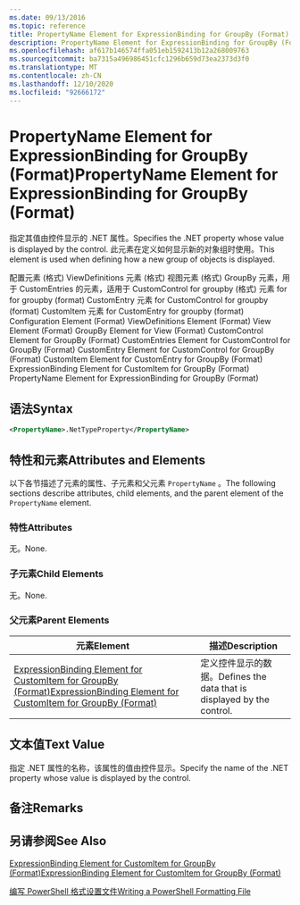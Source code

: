 ```yaml
---
ms.date: 09/13/2016
ms.topic: reference
title: PropertyName Element for ExpressionBinding for GroupBy (Format)
description: PropertyName Element for ExpressionBinding for GroupBy (Format)
ms.openlocfilehash: af617b146574ffa051eb1592413b12a268009763
ms.sourcegitcommit: ba7315a496986451cfc1296b659d73ea2373d3f0
ms.translationtype: MT
ms.contentlocale: zh-CN
ms.lasthandoff: 12/10/2020
ms.locfileid: "92666172"
---
```

# <a name="propertyname-element-for-expressionbinding-for-groupby-format"></a><span data-ttu-id="386fb-103">PropertyName Element for ExpressionBinding for GroupBy (Format)</span><span class="sxs-lookup"><span data-stu-id="386fb-103">PropertyName Element for ExpressionBinding for GroupBy (Format)</span></span>

<span data-ttu-id="386fb-104">指定其值由控件显示的 .NET 属性。</span><span class="sxs-lookup"><span data-stu-id="386fb-104">Specifies the .NET property whose value is displayed by the control.</span></span> <span data-ttu-id="386fb-105">此元素在定义如何显示新的对象组时使用。</span><span class="sxs-lookup"><span data-stu-id="386fb-105">This element is used when defining how a new group of objects is displayed.</span></span>

<span data-ttu-id="386fb-106">配置元素 (格式) ViewDefinitions 元素 (格式) 视图元素 (格式) GroupBy 元素，用于 CustomEntries 的元素，适用于 CustomControl for groupby (格式) 元素 for for groupby (format) CustomEntry 元素 for CustomControl for groupby (format) CustomItem 元素 for CustomEntry for groupby (format) </span><span class="sxs-lookup"><span data-stu-id="386fb-106">Configuration Element (Format) ViewDefinitions Element (Format) View Element (Format) GroupBy Element for View (Format) CustomControl Element for GroupBy (Format) CustomEntries Element for CustomControl for GroupBy (Format) CustomEntry Element for CustomControl for GroupBy (Format) CustomItem Element for CustomEntry for GroupBy (Format) ExpressionBinding Element for CustomItem for GroupBy (Format) PropertyName Element for ExpressionBinding for GroupBy (Format)</span></span>

## <a name="syntax"></a><span data-ttu-id="386fb-107">语法</span><span class="sxs-lookup"><span data-stu-id="386fb-107">Syntax</span></span>

```xml
<PropertyName>.NetTypeProperty</PropertyName>
```

## <a name="attributes-and-elements"></a><span data-ttu-id="386fb-108">特性和元素</span><span class="sxs-lookup"><span data-stu-id="386fb-108">Attributes and Elements</span></span>

<span data-ttu-id="386fb-109">以下各节描述了元素的属性、子元素和父元素 `PropertyName` 。</span><span class="sxs-lookup"><span data-stu-id="386fb-109">The following sections describe attributes, child elements, and the parent element of the `PropertyName` element.</span></span>

### <a name="attributes"></a><span data-ttu-id="386fb-110">特性</span><span class="sxs-lookup"><span data-stu-id="386fb-110">Attributes</span></span>

<span data-ttu-id="386fb-111">无。</span><span class="sxs-lookup"><span data-stu-id="386fb-111">None.</span></span>

### <a name="child-elements"></a><span data-ttu-id="386fb-112">子元素</span><span class="sxs-lookup"><span data-stu-id="386fb-112">Child Elements</span></span>

<span data-ttu-id="386fb-113">无。</span><span class="sxs-lookup"><span data-stu-id="386fb-113">None.</span></span>

### <a name="parent-elements"></a><span data-ttu-id="386fb-114">父元素</span><span class="sxs-lookup"><span data-stu-id="386fb-114">Parent Elements</span></span>

|<span data-ttu-id="386fb-115">元素</span><span class="sxs-lookup"><span data-stu-id="386fb-115">Element</span></span>|<span data-ttu-id="386fb-116">描述</span><span class="sxs-lookup"><span data-stu-id="386fb-116">Description</span></span>|
|-------------|-----------------|
|[<span data-ttu-id="386fb-117">ExpressionBinding Element for CustomItem for GroupBy (Format)</span><span class="sxs-lookup"><span data-stu-id="386fb-117">ExpressionBinding Element for CustomItem for GroupBy (Format)</span></span>](./expressionbinding-element-for-customitem-for-groupby-format.md)|<span data-ttu-id="386fb-118">定义控件显示的数据。</span><span class="sxs-lookup"><span data-stu-id="386fb-118">Defines the data that is displayed by the control.</span></span>|

## <a name="text-value"></a><span data-ttu-id="386fb-119">文本值</span><span class="sxs-lookup"><span data-stu-id="386fb-119">Text Value</span></span>

<span data-ttu-id="386fb-120">指定 .NET 属性的名称，该属性的值由控件显示。</span><span class="sxs-lookup"><span data-stu-id="386fb-120">Specify the name of the .NET property whose value is displayed by the control.</span></span>

## <a name="remarks"></a><span data-ttu-id="386fb-121">备注</span><span class="sxs-lookup"><span data-stu-id="386fb-121">Remarks</span></span>

## <a name="see-also"></a><span data-ttu-id="386fb-122">另请参阅</span><span class="sxs-lookup"><span data-stu-id="386fb-122">See Also</span></span>

[<span data-ttu-id="386fb-123">ExpressionBinding Element for CustomItem for GroupBy (Format)</span><span class="sxs-lookup"><span data-stu-id="386fb-123">ExpressionBinding Element for CustomItem for GroupBy (Format)</span></span>](./expressionbinding-element-for-customitem-for-groupby-format.md)

[<span data-ttu-id="386fb-124">编写 PowerShell 格式设置文件</span><span class="sxs-lookup"><span data-stu-id="386fb-124">Writing a PowerShell Formatting File</span></span>](./writing-a-powershell-formatting-file.md)

